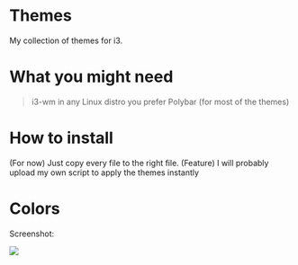# Themes

My collection of themes for i3. 

# What you might need

> i3-wm in any Linux distro you prefer
> Polybar (for most of the themes)

# How to install 

(For now) Just copy every file to the right file. 
(Feature) I will probably upload my own script to apply the themes instantly

# Colors

Screenshot:

<img src="http://i.imgur.com/ZUEzkiT.png">
